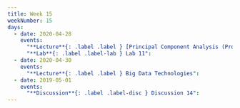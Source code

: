 ```yaml
---
title: Week 15
weekNumber: 15
days:
  - date: 2020-04-28
    events:
      "**Lecture**{: .label .label } [Principal Component Analysis (Prof. Hug's Excellent Lecture)](https://docs.google.com/presentation/d/1ZpeEMuI-obakVM-ntZniyyVZu_2g3ve_izA5-zso05c/edit?usp=sharing)([webcast](https://www.youtube.com/watch?v=NanKILF8FB8)) ([code](https://data100.datahub.berkeley.edu/hub/login?next=%2Fhub%2Fuser-redirect%2Fgit-sync%3Frepo%3Dhttps%3A%2F%2Fgithub.com%2FDS-100%2Ffa19-public-archive%26subPath%3Dlecture%2Flec11.zip))":
      "**Lab**{: .label .label-lab } Lab 11":
  - date: 2020-04-30
    events:
      "**Lecture**{: .label .label } Big Data Technologies":
  - date: 2019-05-01
    events:
      "**Discussion**{: .label .label-disc } Discussion 14":
---
```


